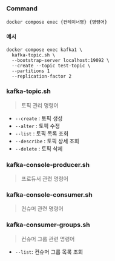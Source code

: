 
### Command
```shell
docker compose exec {컨테이너명} {명령어}
```

#### 예시
```shell
docker compose exec kafka1 \
  kafka-topic.sh \
  --bootstrap-server localhost:19092 \
  --create --topic test-topic \
  --partitions 1
  --replication-factor 2
```

### kafka-topic.sh
> 토픽 관리 명령어

- `--create` : 토픽 생성
- `--alter` : 토픽 수정
- `--list` : 토픽 목록 조회
- `--describe` : 토픽 상세 조회
- `--delete` : 토픽 삭제

### kafka-console-producer.sh
> 프로듀서 관련 명령어

### kafka-console-consumer.sh
> 컨슈머 관련 명령어

### kafka-consumer-groups.sh
> 컨슈머 그룹 관련 명령어

- `--list`: 컨슈머 그룹 목록 조회

